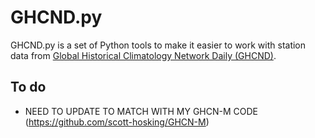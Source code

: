 # GHCND.py

GHCND.py is a set of Python tools to make it easier to work with station data from [Global Historical Climatology Network Daily (GHCND)](https://www.ncdc.noaa.gov/ghcn-daily-description).

## To do
* NEED TO UPDATE TO MATCH WITH MY GHCN-M CODE (https://github.com/scott-hosking/GHCN-M)


